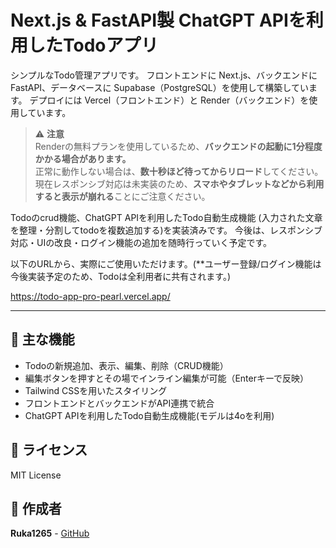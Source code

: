 # Next.js & FastAPI製 ChatGPT APIを利用したTodoアプリ

シンプルなTodo管理アプリです。 
フロントエンドに Next.js、バックエンドに FastAPI、データベースに Supabase（PostgreSQL）を使用して構築しています。
デプロイには Vercel（フロントエンド）と Render（バックエンド）を使用しています。
> ⚠️ **注意**  
> Renderの無料プランを使用しているため、**バックエンドの起動に1分程度かかる場合があります。**  
> 正常に動作しない場合は、**数十秒ほど待ってからリロード**してください。  
> 現在レスポンシブ対応は未実装のため、**スマホやタブレットなどから利用すると表示が崩れる**ことにご注意ください。

Todoのcrud機能、ChatGPT APIを利用したTodo自動生成機能 (入力された文章を整理・分割してtodoを複数追加する)を実装済みです。
今後は、レスポンシブ対応・UIの改良・ログイン機能の追加を随時行っていく予定です。

以下のURLから、実際にご使用いただけます。(**ユーザー登録/ログイン機能は今後実装予定のため、Todoは全利用者に共有されます。)

https://todo-app-pro-pearl.vercel.app/

---

## 🔧 主な機能

- Todoの新規追加、表示、編集、削除（CRUD機能）
- 編集ボタンを押すとその場でインライン編集が可能（Enterキーで反映）
- Tailwind CSSを用いたスタイリング
- フロントエンドとバックエンドがAPI連携で統合
- ChatGPT APIを利用したTodo自動生成機能(モデルは4oを利用)

## 📝 ライセンス

MIT License

## 👤 作成者

**Ruka1265** - [GitHub](https://github.com/Ruka1265)

